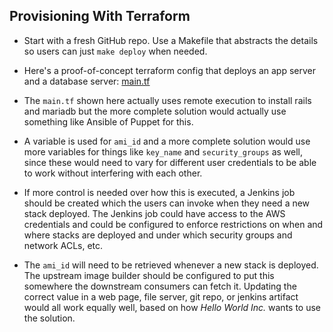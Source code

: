 Provisioning With Terraform
-

- Start with a fresh GitHub repo. Use a Makefile that abstracts the details so
users can just `make deploy` when needed.

- Here's a proof-of-concept terraform config that deploys an app server and a
 database server: [main.tf](../main.tf)

- The `main.tf` shown here actually uses remote execution to install rails and
 mariadb but the more complete solution would actually use something like
 Ansible of Puppet for this.

- A variable is used for `ami_id` and a more complete solution would use more
 variables for things like `key_name` and `security_groups` as well, since these
 would need to vary for different user credentials to be able to work without
 interfering with each other.

- If more control is needed over how this is executed, a Jenkins job should be
 created which the users can invoke when they need a new stack deployed. The
 Jenkins job could have access to the AWS credentials and could be configured to
 enforce restrictions on when and where stacks are deployed and under which
 security groups and network ACLs, etc.

- The `ami_id` will need to be retrieved whenever a new stack is deployed. The
 upstream image builder should be configured to put this somewhere the
 downstream consumers can fetch it. Updating the correct value in a web page,
 file server, git repo, or jenkins artifact would all work equally well, based
 on how _Hello World Inc._ wants to use the solution.
